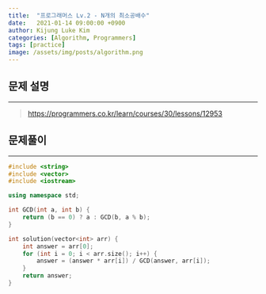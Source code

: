 ```yaml
---
title:  "프로그래머스 Lv.2 - N개의 최소공배수"
date:   2021-01-14 09:00:00 +0900
author: Kijung Luke Kim
categories: [Algorithm, Programmers]
tags: [practice]
image: /assets/img/posts/algorithm.png
---
```


## 문제 설명
---

> https://programmers.co.kr/learn/courses/30/lessons/12953

## 문제풀이
---

```cpp
#include <string>
#include <vector>
#include <iostream>

using namespace std;

int GCD(int a, int b) {
    return (b == 0) ? a : GCD(b, a % b);
}

int solution(vector<int> arr) {
    int answer = arr[0];
    for (int i = 0; i < arr.size(); i++) {
        answer = (answer * arr[i]) / GCD(answer, arr[i]);
    }
    return answer;
}
```